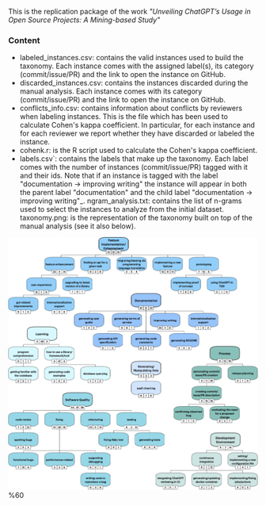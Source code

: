 This is the replication package of the work _"Unveiling ChatGPT’s Usage in Open Source Projects: A Mining-based Study"_

### Content

- labeled_instances.csv: contains the valid instances used to build the taxonomy. Each instance comes with the assigned label(s), its category (commit/issue/PR) and the link to open the instance on GitHub.
- discarded_instances.csv: contains the instances discarded during the manual analysis. Each instance comes with its category (commit/issue/PR) and the link to open the instance on GitHub.
- conflicts_info.csv: contains information about conflicts by reviewers when labeling instances. This is the file which has been used to calculate Cohen's kappa coefficient. In particular, for each instance and for each reviewer we report whether they have discarded or labeled the instance.
- cohenk.r: is the R script used to calculate the Cohen's kappa coefficient.
- labels.csv`: contains the labels that make up the taxonomy. Each label comes with the number of instances (commit/issue/PR) tagged with it and their ids. Note that if an instance is tagged with the label "documentation -> improving writing" the instance will appear in both the parent label "documentation" and the child label "documentation -> improving writing"_.
ngram_analysis.txt: contains the list of n-grams used to select the instances to analyze from the initial dataset.
taxonomy.png: is the representation of the taxonomy built on top of the manual analysis (see it also below).


![alt text](https://github.com/unveilingchatgptsusage/unveilingchatgptsusage/blob/main/taxonomy.png)%60
